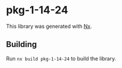 # pkg-1-14-24

This library was generated with [Nx](https://nx.dev).

## Building

Run `nx build pkg-1-14-24` to build the library.
